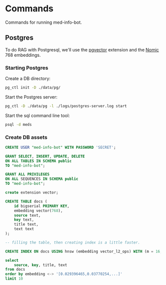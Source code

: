 # Commands

Commands for running med-info-bot.

## Postgres

To do RAG with Postgresql, we'll use the [pgvector][1] extension and the [Nomic][2] 768 embeddings.

### Starting Postgres

Create a DB directory:

```bash
pg_ctl init -D ./data/pg/
```

Start the Postgres server:

```bash
pg_ctl -D ./data/pg -l ./logs/postgres-server.log start
```

Start the sql command line tool:

```bash
psql -d meds
```

### Create DB assets

```sql
CREATE USER "med-info-bot" WITH PASSWORD 'SECRET';

GRANT SELECT, INSERT, UPDATE, DELETE
ON ALL TABLES IN SCHEMA public 
TO "med-info-bot";

GRANT ALL PRIVILEGES
ON ALL SEQUENCES IN SCHEMA public
TO "med-info-bot";

create extension vector;

CREATE TABLE docs (
    id bigserial PRIMARY KEY,
    embedding vector(768),
    source text,
    key text,
    title text,
    text text
);

-- filling the table, then creating index is a little faster.

CREATE INDEX ON docs USING hnsw (embedding vector_l2_ops) WITH (m = 16, ef_construction = 64);
```

```sql
select
    source, key, title, text
from docs
order by embedding <-> '[0.029396465,0.03770254,...]'
limit 10
```

[1]: https://github.com/pgvector/pgvector
[2]: https://ollama.com/library/nomic-embed-text
